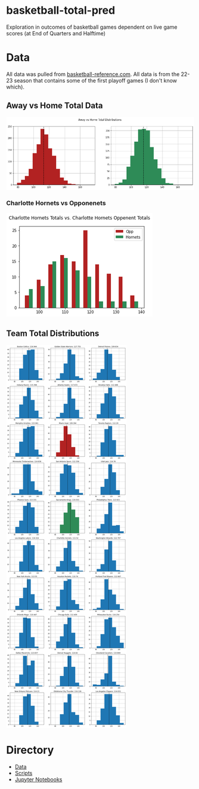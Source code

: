 # basketball-total-pred
 Exploration in outcomes of basketball games dependent on live game scores (at End of Quarters and Halftime)

# Data
 All data was pulled from [basketball-reference.com](https://www.basketball-reference.com/). All data is from the 22-23 season that contains some of the first playoff games (I don't know which). 

## Away vs Home Total Data
![Away vs Home Total Data](/figs/avh.png)

### Charlotte Hornets vs Opponenets
![The Hornets Suck](/figs/hornets.png)

## Team Total Distributions
![Team Comp](/figs/team_comp.png)

# Directory
 - [Data](/data)
 - [Scripts](/scripts)
 - [Jupyter Notebooks](/notebooks)